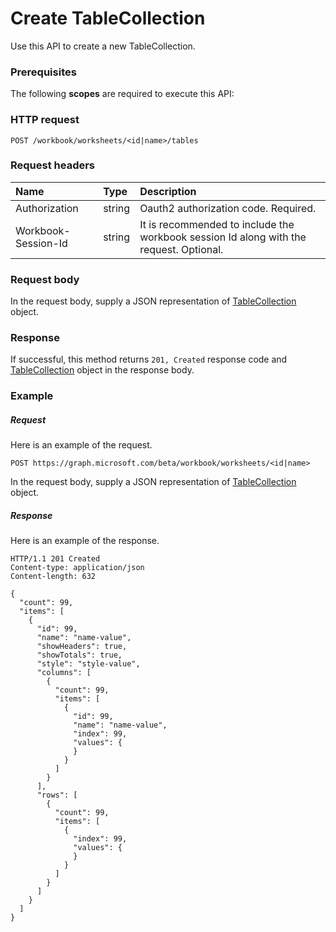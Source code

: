 # Create TableCollection

Use this API to create a new TableCollection.
### Prerequisites
The following **scopes** are required to execute this API: 
### HTTP request
<!-- { "blockType": "ignored" } -->
```http
POST /workbook/worksheets/<id|name>/tables

```
### Request headers
| Name       | Type | Description|
|:---------------|:--------|:----------|
| Authorization  |string | Oauth2 authorization code. Required.| 
| Workbook-Session-Id  |string |It is recommended to include the workbook session Id along with the request. Optional.|

### Request body
In the request body, supply a JSON representation of [TableCollection](../resources/tablecollection.md) object.


### Response
If successful, this method returns `201, Created` response code and [TableCollection](../resources/tablecollection.md) object in the response body.

### Example
##### Request
Here is an example of the request.
<!-- {
  "blockType": "request",
  "name": "create_tablecollection_from_worksheet"
}-->
```http
POST https://graph.microsoft.com/beta/workbook/worksheets/<id|name>
```
In the request body, supply a JSON representation of [TableCollection](../resources/tablecollection.md) object.
##### Response
Here is an example of the response.
<!-- {
  "blockType": "response",
  "truncated": false,
  "@odata.type": "microsoft.graph.tablecollection"
} -->
```http
HTTP/1.1 201 Created
Content-type: application/json
Content-length: 632

{
  "count": 99,
  "items": [
    {
      "id": 99,
      "name": "name-value",
      "showHeaders": true,
      "showTotals": true,
      "style": "style-value",
      "columns": [
        {
          "count": 99,
          "items": [
            {
              "id": 99,
              "name": "name-value",
              "index": 99,
              "values": {
              }
            }
          ]
        }
      ],
      "rows": [
        {
          "count": 99,
          "items": [
            {
              "index": 99,
              "values": {
              }
            }
          ]
        }
      ]
    }
  ]
}
```

<!-- uuid: 8fcb5dbc-d5aa-4681-8e31-b001d5168d79
2015-10-25 14:57:30 UTC -->
<!-- {
  "type": "#page.annotation",
  "description": "Create TableCollection",
  "keywords": "",
  "section": "documentation",
  "tocPath": ""
}-->